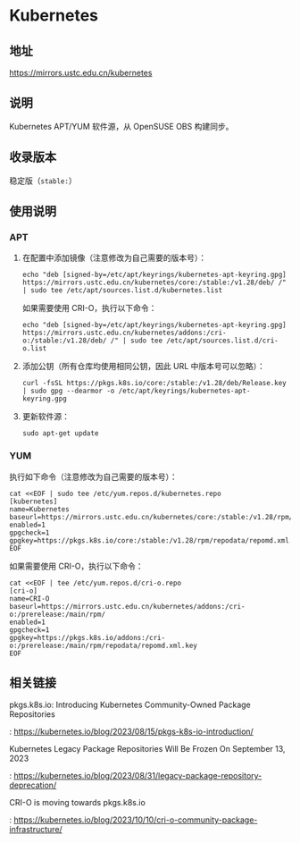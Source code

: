 # Kubernetes

## 地址

<https://mirrors.ustc.edu.cn/kubernetes>

## 说明

Kubernetes APT/YUM 软件源，从 OpenSUSE OBS 构建同步。

## 收录版本

稳定版（`stable:`）

## 使用说明

### APT

1. 在配置中添加镜像（注意修改为自己需要的版本号）：

    ```shell
    echo "deb [signed-by=/etc/apt/keyrings/kubernetes-apt-keyring.gpg] https://mirrors.ustc.edu.cn/kubernetes/core:/stable:/v1.28/deb/ /" | sudo tee /etc/apt/sources.list.d/kubernetes.list
    ```

    如果需要使用 CRI-O，执行以下命令：

    ```shell
    echo "deb [signed-by=/etc/apt/keyrings/kubernetes-apt-keyring.gpg] https://mirrors.ustc.edu.cn/kubernetes/addons:/cri-o:/stable:/v1.28/deb/ /" | sudo tee /etc/apt/sources.list.d/cri-o.list
    ```

2. 添加公钥（所有仓库均使用相同公钥，因此 URL 中版本号可以忽略）：

    ```shell
    curl -fsSL https://pkgs.k8s.io/core:/stable:/v1.28/deb/Release.key | sudo gpg --dearmor -o /etc/apt/keyrings/kubernetes-apt-keyring.gpg
    ```

3. 更新软件源：

    ```shell
    sudo apt-get update
    ```

### YUM

执行如下命令（注意修改为自己需要的版本号）：

```shell
cat <<EOF | sudo tee /etc/yum.repos.d/kubernetes.repo
[kubernetes]
name=Kubernetes
baseurl=https://mirrors.ustc.edu.cn/kubernetes/core:/stable:/v1.28/rpm/
enabled=1
gpgcheck=1
gpgkey=https://pkgs.k8s.io/core:/stable:/v1.28/rpm/repodata/repomd.xml.key
EOF
```

如果需要使用 CRI-O，执行以下命令：

```shell
cat <<EOF | tee /etc/yum.repos.d/cri-o.repo
[cri-o]
name=CRI-O
baseurl=https://mirrors.ustc.edu.cn/kubernetes/addons:/cri-o:/prerelease:/main/rpm/
enabled=1
gpgcheck=1
gpgkey=https://pkgs.k8s.io/addons:/cri-o:/prerelease:/main/rpm/repodata/repomd.xml.key
EOF
```

## 相关链接

pkgs.k8s.io: Introducing Kubernetes Community-Owned Package Repositories

:   <https://kubernetes.io/blog/2023/08/15/pkgs-k8s-io-introduction/>

Kubernetes Legacy Package Repositories Will Be Frozen On September 13, 2023

:   <https://kubernetes.io/blog/2023/08/31/legacy-package-repository-deprecation/>

CRI-O is moving towards pkgs.k8s.io

:   <https://kubernetes.io/blog/2023/10/10/cri-o-community-package-infrastructure/>
